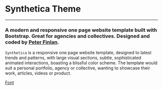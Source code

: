 # Synthetica Theme
---
### A modern and responsive one page website template built with Bootstrap. Great for agencies and collectives. Designed and coded by [Peter Finlan](https://github.com/peterfinlan). 

`Synthetica` is a responsive one page website template, designed to latest trends and patterns, with large visual sections, subtle, sophisticated animated interactions, boasting a blissful color scheme. The template would suit a personal portfolio, agency or collective, wanting to showcase their work, articles, videos or product.


[Font](https://tympanus.net/codrops/2016/04/29/freebie-synthetica-one-page-website-template/)
